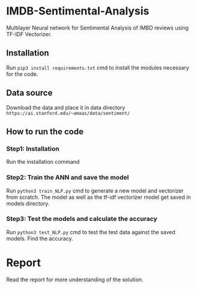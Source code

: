 # IMDB-Sentimental-Analysis
Multilayer Neural network for Sentimental Analysis of IMBD reviews using TF-IDF Vectorizer.

## Installation
Run ```pip3 install requirements.txt``` cmd to install the modules necessary for the code. 

## Data source
Download the data and place it in data directory
```https://ai.stanford.edu/~amaas/data/sentiment/```

## How to run the code
### Step1: Installation
Run the installation command
### Step2: Train the ANN and save the model
Run ```python3 train_NLP.py``` cmd to generate a new model and vectorizer from scratch.
The model as well as the tf-idf vectorizer model get saved in models directory.
### Step3: Test the models and calculate the accuracy
Run ```python3 test_NLP.py``` cmd to test the test data against the saved models.
Find the accuracy.

# Report
Read the report for more understanding of the solution.